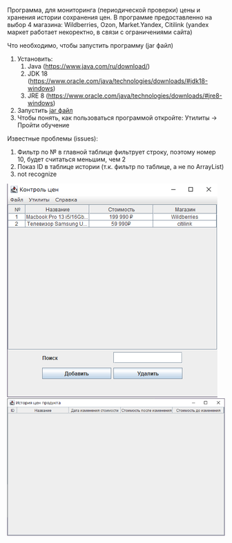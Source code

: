 Программа, для мониторинга (периодической проверки) цены и хранения истории сохранения цен.
  В программе предоставленно на выбор 4 магазина: Wildberries, Ozon, Market.Yandex, Citilink (yandex маркет работает некоректно, в связи с ограничениями сайта)

Что необходимо, чтобы запустить программу (jar файл)
1. Установить:
     1. Java (https://www.java.com/ru/download/)
     2. JDK 18 (https://www.oracle.com/java/technologies/downloads/#jdk18-windows)
     3. JRE 8 (https://www.oracle.com/java/technologies/downloads/#jre8-windows)
2. Запустить [jar файл](https://github.com/Sadeal/Market-Parser/blob/main/Course.jar)
4. Чтобы понять, как пользоваться программой откройте: Утилиты -> Пройти обучение


Известные проблемы (issues):
  1. Фильтр по № в главной таблице фильтрует строку, поэтому номер 10, будет считаться меньшим, чем 2
  2. Показ ID в таблице истории (т.к. фильтр по таблице, а не по ArrayList)
  3. not recognize

![Основное окно](https://github.com/Sadeal/JavaCourse/blob/main/img/main.png)
![Окно истории](https://github.com/Sadeal/JavaCourse/blob/main/img/history.png)
